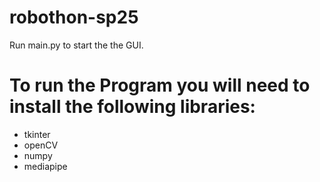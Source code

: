 # robothon-sp25

Run main.py to start the the GUI.

# To run the Program you will need to install the following libraries:
- tkinter
- openCV
- numpy
- mediapipe
